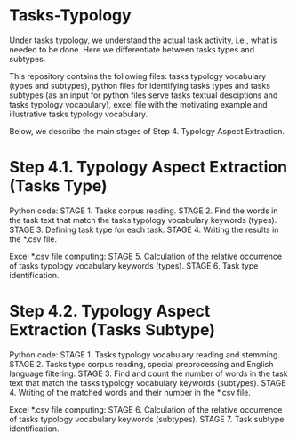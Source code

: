 # Tasks-Typology

Under tasks typology, we understand the actual task activity, i.e., what is needed to be done. Here we differentiate between tasks types and subtypes. 

This repository contains the following files: tasks typology vocabulary (types and subtypes), python files for identifying tasks types and tasks subtypes (as an input for python files serve tasks textual desciptions and tasks typology vocabulary), excel file with the motivating example and illustrative tasks typology vocabulary. 

Below, we describe the main stages of Step 4. Typology Aspect Extraction.

# Step 4.1. Typology Aspect Extraction (Tasks Type)

Python code:
STAGE 1. Tasks corpus reading.
STAGE 2. Find the words in the task text that match the tasks typology vocabulary keywords (types).
STAGE 3. Defining task type for each task.
STAGE 4. Writing the results in the *.csv file.

Excel *.csv file computing:
STAGE 5. Calculation of the relative occurrence of tasks typology vocabulary keywords (types).
STAGE 6. Task type identification.

# Step 4.2. Typology Aspect Extraction (Tasks Subtype)

Python code:
STAGE 1. Tasks typology vocabulary reading and stemming.
STAGE 2. Tasks type corpus reading, special preprocessing and English language filtering.
STAGE 3. Find and count the number of words in the task text that match the tasks typology vocabulary keywords (subtypes). 
STAGE 4. Writing of the matched words and their number in the *.csv file.

Excel *.csv file computing:
STAGE 6. Calculation of the relative occurrence of tasks typology vocabulary keywords (subtypes).
STAGE 7. Task subtype identification.
